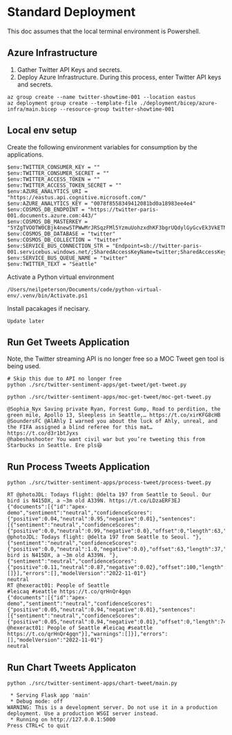 # Standard Deployment

This doc assumes that the local terminal environment is Powershell.

## Azure Infrastructure

1. Gather Twitter API Keys and secrets.
2. Deploy Azure Infrastructure. During this process, enter Twitter API keys and secrets.

```
az group create --name twitter-showtime-001 --location eastus  
az deployment group create --template-file ./deployment/bicep/azure-infra/main.bicep --resource-group twitter-showtime-001
```

## Local env setup

Create the following environment variables for consumption by the applications.

```
$env:TWITTER_CONSUMER_KEY = ""
$env:TWITTER_CONSUMER_SECRET = ""
$env:TWITTER_ACCESS_TOKEN = ""
$env:TWITTER_ACCESS_TOKEN_SECRET = ""
$env:AZURE_ANALYTICS_URI = "https://eastus.api.cognitive.microsoft.com/"
$env:AZURE_ANALYTICS_KEY = "0078f8558349412081bd0a18983ee4e4"
$env:COSMOS_DB_ENDPOINT = "https://twitter-paris-001.documents.azure.com:443/"
$env:COSMOS_DB_MASTERKEY = "5YZgTVOOTW0CBjk4newSTPWwMrJRSqzFMl5YzmuUohzxdhKF3bgrUQdylGyGcvEk3VkETNooD14mACDbITO1gA=="
$env:COSMOS_DB_DATABASE = "twitter"
$env:COSMOS_DB_COLLECTION = "twitter"
$env:SERVICE_BUS_CONNECTION_STR = "Endpoint=sb://twitter-paris-001.servicebus.windows.net/;SharedAccessKeyName=twitter;SharedAccessKey=7BWoI/2d6axZIhNAGuphCQFAi5H+xv+JG+ASbC9EzNg="
$env:SERVICE_BUS_QUEUE_NAME = "twitter"
$env:TWITTER_TEXT = "Seattle"
```

Activate a Python virtual environment

```
/Users/neilpeterson/Documents/code/python-virtual-env/.venv/bin/Activate.ps1
```

Install pacakages if necisary.

```
Update later
```

## Run Get Tweets Application

Note, the Twitter streaming API is no longer free so a MOC Tweet gen tool is being used.

```
# Skip this due to API no longer free
python ./src/twitter-sentiment-apps/get-tweet/get-tweet.py
```

```
python ./src/twitter-sentiment-apps/moc-get-tweet/moc-get-tweet.py
```

```
@Sophia_Nyx Saving private Ryan, Forrest Gump, Road to perdition, the green mile, Apollo 13, Sleepless in Seattle,… https://t.co/xirKFG8cHB
@SoundersFC @AlAhly I warned you about the luck of Ahly, unreal, and the FIFA assigned a blind referee for this mat… https://t.co/d3r1btJyxs
@habeshashooter You want civil war but you’re tweeting this from Starbucks in Seattle. Ere pls😆
```

## Run Process Tweets Application

```
python ./src/twitter-sentiment-apps/process-tweet/process-tweet.py
```

```
RT @photoJDL: Todays flight: @delta 197 from Seattle to Seoul. Our bird is N415DX, a ~3m old A339N. https://t.co/LDzaERF3EJ
{"documents":[{"id":"apex-demo","sentiment":"neutral","confidenceScores":{"positive":0.04,"neutral":0.95,"negative":0.01},"sentences":[{"sentiment":"neutral","confidenceScores":{"positive":0.0,"neutral":0.99,"negative":0.0},"offset":0,"length":63,"text":"RT @photoJDL: Todays flight: @delta 197 from Seattle to Seoul. "},{"sentiment":"neutral","confidenceScores":{"positive":0.0,"neutral":1.0,"negative":0.0},"offset":63,"length":37,"text":"Our bird is N415DX, a ~3m old A339N. "},{"sentiment":"neutral","confidenceScores":{"positive":0.11,"neutral":0.87,"negative":0.02},"offset":100,"length":23,"text":"https://t.co/LDzaERF3EJ"}],"warnings":[]}],"errors":[],"modelVersion":"2022-11-01"}
neutral
RT @hexeract01: People of Seattle
#leicaq #seattle https://t.co/qrHnQr4gqn
{"documents":[{"id":"apex-demo","sentiment":"neutral","confidenceScores":{"positive":0.05,"neutral":0.94,"negative":0.01},"sentences":[{"sentiment":"neutral","confidenceScores":{"positive":0.05,"neutral":0.94,"negative":0.01},"offset":0,"length":74,"text":"RT @hexeract01: People of Seattle #leicaq #seattle https://t.co/qrHnQr4gqn"}],"warnings":[]}],"errors":[],"modelVersion":"2022-11-01"}
neutral
```

## Run Chart Tweets Applicaton

```
python ./src/twitter-sentiment-apps/chart-tweet/main.py   
```

```
 * Serving Flask app 'main'
 * Debug mode: off
WARNING: This is a development server. Do not use it in a production deployment. Use a production WSGI server instead.
 * Running on http://127.0.0.1:5000
Press CTRL+C to quit
```